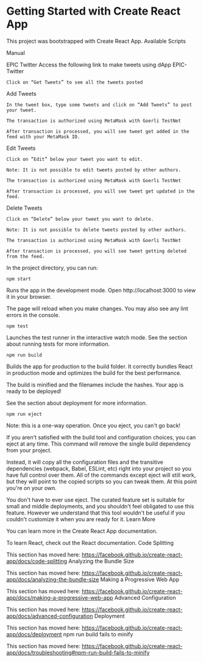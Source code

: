 # Getting Started with Create React App

This project was bootstrapped with Create React App.
Available Scripts

Manual

EPIC Twitter
    Access the following link to make tweets using dApp EPIC-Twitter

    Click on “Get Tweets” to see all the tweets posted

Add Tweets

    In the tweet box, type some tweets and click on “Add Tweets” to post your tweet.

    The transaction is authorized using MetaMask with Goerli TestNet 

    After transaction is processed, you will see tweet get added in the feed with your MetaMask ID.

Edit Tweets

    Click on “Edit” below your tweet you want to edit.

    Note: It is not possible to edit tweets posted by other authors.

    The transaction is authorized using MetaMask with Goerli TestNet 

    After transaction is processed, you will see tweet get updated in the feed.

Delete Tweets

    Click on “Delete” below your tweet you want to delete.

    Note: It is not possible to delete tweets posted by other authors.

    The transaction is authorized using MetaMask with Goerli TestNet 

    After transaction is processed, you will see tweet getting deleted from the feed.

In the project directory, you can run:

    npm start

Runs the app in the development mode.
Open http://localhost:3000 to view it in your browser.

The page will reload when you make changes.
You may also see any lint errors in the console.
    
    npm test

Launches the test runner in the interactive watch mode.
See the section about running tests for more information.
    
    npm run build

Builds the app for production to the build folder.
It correctly bundles React in production mode and optimizes the build for the best performance.

The build is minified and the filenames include the hashes.
Your app is ready to be deployed!

See the section about deployment for more information.
    
    npm run eject

Note: this is a one-way operation. Once you eject, you can't go back!

If you aren't satisfied with the build tool and configuration choices, you can eject at any time. This command will remove the single build dependency from your project.

Instead, it will copy all the configuration files and the transitive dependencies (webpack, Babel, ESLint, etc) right into your project so you have full control over them. All of the commands except eject will still work, but they will point to the copied scripts so you can tweak them. At this point you're on your own.

You don't have to ever use eject. The curated feature set is suitable for small and middle deployments, and you shouldn't feel obligated to use this feature. However we understand that this tool wouldn't be useful if you couldn't customize it when you are ready for it.
Learn More

You can learn more in the Create React App documentation.

To learn React, check out the React documentation.
Code Splitting

This section has moved here: https://facebook.github.io/create-react-app/docs/code-splitting
Analyzing the Bundle Size

This section has moved here: https://facebook.github.io/create-react-app/docs/analyzing-the-bundle-size
Making a Progressive Web App

This section has moved here: https://facebook.github.io/create-react-app/docs/making-a-progressive-web-app
Advanced Configuration

This section has moved here: https://facebook.github.io/create-react-app/docs/advanced-configuration
Deployment

This section has moved here: https://facebook.github.io/create-react-app/docs/deployment
npm run build fails to minify

This section has moved here: https://facebook.github.io/create-react-app/docs/troubleshooting#npm-run-build-fails-to-minify